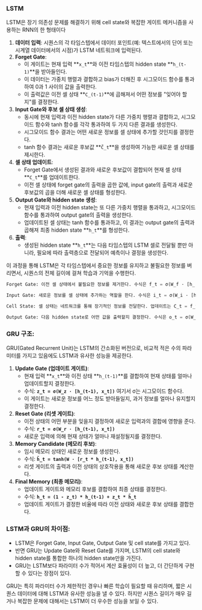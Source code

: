 
### LSTM

LSTM은 장기 의존성 문제를 해결하기 위해 cell state와 복잡한 게이트 메커니즘을 사용하는 RNN의 한 형태이다

1. **데이터 입력**: 시퀀스의 각 타임스텝에서 데이터 포인트(예: 텍스트에서의 단어 또는 시계열 데이터에서의 시점)가 LSTM 네트워크에 입력된다.
2. **Forget Gate**:
    - 이 게이트는 현재 입력 **`x_t`**와 이전 타임스텝의 hidden state **`h_(t-1)`**을 받아들인다.
    - 이 데이터는 가중치 행렬과 결합하고 bias가 더해진 후 시그모이드 함수를 통과하여 0과 1 사이의 값을 출력한다.
    - 이 출력값은 이전 셀 상태 **`C_(t-1)`**에 곱해져서 어떤 정보를 "잊어야 할지"를 결정한다.
3. **Input Gate와 후보 셀 상태 생성**:
    - 동시에 현재 입력과 이전 hidden state가 다른 가중치 행렬과 결합하고, 시그모이드 함수와 tanh 함수를 각각 통과하여 두 가지 다른 결과를 생성한다.
    - 시그모이드 함수 결과는 어떤 새로운 정보를 셀 상태에 추가할 것인지를 결정한다.
    - tanh 함수 결과는 새로운 후보값 **`C̃_t`**을 생성하여 가능한 새로운 셀 상태를 제시한다.
4. **셀 상태 업데이트**:
    - Forget Gate에서 생성된 결과와 새로운 후보값이 결합되어 현재 셀 상태 **`C_t`**를 업데이트한다.
    - 이전 셀 상태에 forget gate의 출력을 곱한 값에, input gate의 출력과 새로운 후보값의 곱을 더해 새로운 셀 상태를 형성한다.
5. **Output Gate와 hidden state 생성**:
    - 현재 입력과 이전 hidden state는 또 다른 가중치 행렬을 통과하고, 시그모이드 함수를 통과하여 output gate의 출력을 생성한다.
    - 업데이트된 셀 상태는 tanh 함수를 통과하고, 이 결과는 output gate의 출력과 곱해져 최종 hidden state **`h_t`**를 형성한다.
6. **출력**:
    - 생성된 hidden state **`h_t`**는 다음 타임스텝의 LSTM 셀로 전달될 뿐만 아니라, 필요에 따라 출력층으로 전달되어 예측이나 결정을 생성한다.

이 과정을 통해 LSTM은 각 타임스텝에서 중요한 정보를 유지하고 불필요한 정보를 버리면서, 시퀀스의 전체 길이에 걸쳐 학습과 기억을 수행한다.

```python
Forget Gate: 이전 셀 상태에서 불필요한 정보를 제거한다. 수식은 f_t = σ(W_f · [h_(t-1), x_t] + b_f)이며, 여기서 σ는 시그모이드 활성화 함수다.

Input Gate: 새로운 정보를 셀 상태에 추가하는 역할을 한다. 수식은 i_t = σ(W_i · [h_(t-1), x_t] + b_i)와 C̃_t = tanh(W_C · [h_(t-1), x_t] + b_C)를 통해 새로운 후보값을 생성한다.

Cell State: 셀 상태는 네트워크를 통해 장기적인 정보를 전달한다. 업데이트는 C_t = f_t * C_(t-1) + i_t * C̃_t 수식으로 이루어진다.

Output Gate: 다음 hidden state로 어떤 값을 출력할지 결정한다. 수식은 o_t = σ(W_o · [h_(t-1), x_t] + b_o)와 h_t = o_t * tanh(C_t)로 계산된다.
```

### **GRU 구조:**

GRU(Gated Recurrent Unit)는 LSTM의 간소화된 버전으로, 비교적 적은 수의 파라미터를 가지고 있음에도 LSTM과 유사한 성능을 제공한다.

1. **Update Gate (업데이트 게이트)**:
    - 현재 입력 **`x_t`**와 이전 상태 **`h_(t-1)`**를 결합하여 현재 상태를 얼마나 업데이트할지 결정한다.
    - 수식: **`z_t = σ(W_z · [h_(t-1), x_t])`** 여기서 σ는 시그모이드 함수다.
    - 이 게이트는 새로운 정보를 어느 정도 받아들일지, 과거 정보를 얼마나 유지할지 결정한다.
2. **Reset Gate (리셋 게이트)**:
    - 이전 상태의 어떤 부분을 잊을지 결정하여 새로운 입력과의 결합에 영향을 준다.
    - 수식: **`r_t = σ(W_r · [h_(t-1), x_t])`**
    - 새로운 입력에 의해 현재 상태가 얼마나 재설정될지를 결정한다.
3. **Memory Candidate (메모리 후보)**:
    - 임시 메모리 상태인 새로운 정보를 생성한다.
    - 수식: **`h̃_t = tanh(W · [r_t * h_(t-1), x_t])`**
    - 리셋 게이트의 출력과 이전 상태의 상호작용을 통해 새로운 후보 상태를 계산한다.
4. **Final Memory (최종 메모리)**:
    - 업데이트 게이트와 메모리 후보를 결합하여 최종 상태를 결정한다.
    - 수식: **`h_t = (1 - z_t) * h_(t-1) + z_t * h̃_t`**
    - 업데이트 게이트가 결정한 비율에 따라 이전 상태와 새로운 후보 상태를 결합한다.

### **LSTM과 GRU의 차이점:**

- LSTM은 Forget Gate, Input Gate, Output Gate 및 cell state를 가지고 있다.
- 반면 GRU는 Update Gate와 Reset Gate를 가지며, LSTM의 cell state와 hidden state를 통합한 하나의 hidden state만을 가진다.
- GRU는 LSTM보다 파라미터 수가 적어서 계산 효율성이 더 높고, 더 간단하게 구현할 수 있다는 장점이 있다.

GRU는 특히 파라미터 수가 제한적인 경우나 빠른 학습이 필요할 때 유리하며, 짧은 시퀀스 데이터에 대해 LSTM과 유사한 성능을 낼 수 있다. 하지만 시퀀스 길이가 매우 길거나 복잡한 문제에 대해서는 LSTM이 더 우수한 성능을 보일 수 있다.